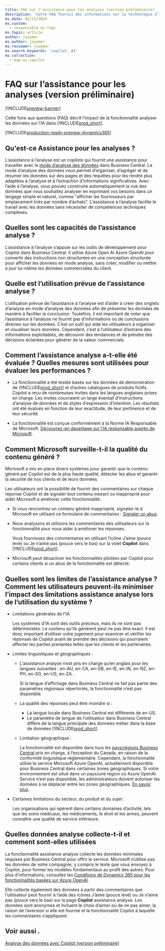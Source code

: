 ```yaml
---
title: FAQ sur l’assistance pour les analyses (version préliminaire)
description: 'Cette FAQ fournit des informations sur la technologie d’IA utilisée pour analyser les données des pages dans Business Central. Elle comprend également des éléments à prendre en compte et des détails clés sur la façon dont l’IA est utilisée, comment elle a été testée et évaluée, et toutes les limitations spécifiques.'
ms.date: 02/13/2024
ms.custom:
  - responsible-ai-faqs
ms.topic: article
author: jswymer
ms.author: jswymer
ms.reviewer: jswymer
ms.search.keywords: 'copilot, AI'
ms.collection:
  - bap-ai-copilot
---
```


# <a name="faq-for-analysis-assist-preview"></a>FAQ sur l’assistance pour les analyses (version préliminaire)

[!INCLUDE[preview-banner](includes/preview-banner.md)]

Cette foire aux questions (FAQ) décrit l’impact de la fonctionnalité analyser les données sur l’IA dans [!INCLUDE[prod_short](includes/prod_short.md)].

[!INCLUDE[production-ready-preview-dynamics365](includes/production-ready-preview-dynamics365.md)]

## <a name="what-is-analysis-assist"></a>Qu'est-ce Assistance pour les analyses ?

L’assistance à l’analyse est un copilote qui fournit une assistance pour travailler avec le [mode d’analyse des données](analysis-mode.md) dans Business Central. Le mode d’analyse des données vous permet d’organiser, d’agréger et de résumer les données sur des pages et des requêtes pour les rendre plus adaptées à l’analyse et à l’extraction d’informations significatives. Avec l’aide à l’analyse, vous pouvez construire automatiquement la vue des données que vous souhaitez analyser en exprimant vos besoins dans un langage simple et naturel, comme "afficher les fournisseurs par emplacement triés par nombre d’achats". L’assistance à l’analyse facilite le travail avec les données sans nécessiter de compétences techniques complexes.

## <a name="what-are-capabilities-of-analysis-assist"></a>Quelles sont les capacités de l’assistance analyse ?

L’assistance à l’analyse s’appuie sur les outils de développement pour Copilot dans Business Central. Il utilise Azure Open AI Azure OpenAI pour convertir des instructions non structurées en une conception structurée pour afficher les données en mode analyse, sans créer, modifier ou mettre à jour lui-même les données commerciales du client.

## <a name="what-is-the-intended-use-of-analysis-assist"></a>Quelle est l’utilisation prévue de l’assistance analyse ?

L’utilisation prévue de l’assistance à l’analyse est d’aider à créer des onglets d’analyse en mode d’analyse des données afin de présenter les données de manière à faciliter la conclusion. Toutefois, il est important de noter que l’assistance à l’analyse ne fournit pas d’informations ou de conclusions directes sur les données. C’est un outil qui aide les utilisateurs à organiser et visualiser leurs données. Cependant, c’est à l’utilisateur d’extraire des informations exploitables, de découvrir des tendances et de prendre des décisions éclairées pour générer de la valeur commerciale.

## <a name="how-was-analysis-assist-evaluated-what-metrics-are-used-to-measure-performance"></a>Comment l’assistance analyse a-t-elle été évaluée ? Quelles mesures sont utilisées pour évaluer les performances ?

- La fonctionnalité a été testée basés sur les données de démonstration de [!INCLUDE[prod_short](includes/prod_short.md)] et d’autres catalogues de produits fictifs. Copilot a reçu de nombreuses invites dans les langues anglaises prises en charge. Les invites couvraient un large éventail d’instructions d’analyse de données et de styles d’expression d’intention. Les résultats ont été évalués en fonction de leur exactitude, de leur pertinence et de leur sécurité.

- La fonctionnalité est conçue conformément à la Norme IA Responsable de Microsoft. [Découvrez-en davantage sur l’IA responsable auprès de Microsoft](https://aka.ms/RAI).

## <a name="how-does-microsoft-monitor-the-quality-of-generated-content"></a>Comment Microsoft surveille-t-il la qualité du contenu généré ?

Microsoft a mis en place divers systèmes pour garantir que le contenu généré par Copilot est de la plus haute qualité, détecter les abus et garantir la sécurité de nos clients et de leurs données.

Les utilisateurs ont la possibilité de fournir des commentaires sur chaque réponse Copilot et de signaler tout contenu inexact ou inapproprié pour aider Microsoft à améliorer cette fonctionnalité.

- Si vous rencontrez un contenu généré inapproprié, signalez-le à Microsoft en utilisant ce formulaire de commentaires : [Signaler un abus](https://go.microsoft.com/fwlink/?linkid=2249810).

- Nous analysons et utilisons les commentaires des utilisateurs sur la fonctionnalité pour nous aider à améliorer les réponses.

  Vous fournissez des commentaires en utilisant l’icône J’aime (pouce levé) ou Je n’aime pas (pouce vers le bas) sur la volet **Copilot** dans [!INCLUDE[prod_short](includes/prod_short.md)].

- Microsoft peut désactiver les fonctionnalités pilotées par Copilot pour certains clients si un abus de la fonctionnalité est détecté.

## <a name="what-are-the-limitations-of-analysis-assist-how-can-users-minimize-the-impact-of-the-analysis-assist-limitations-when-using-the-system"></a>Quelles sont les limites de l’assistance analyse ? Comment les utilisateurs peuvent-ils minimiser l’impact des limitations assistance analyse lors de l’utilisation du système ?

- Limitations générales de l'IA

  Les systèmes d’IA sont des outils précieux, mais ils ne sont pas déterministes. Le contenu qu’ils génèrent peut ne pas être exact. Il est donc important d’utiliser votre jugement pour examiner et vérifier les réponses de Copilot avant de prendre des décisions qui pourraient affecter les parties prenantes telles que les clients et les partenaires.

- Limites linguistiques et géographiques :

  - L'assistance analyse n’est pris en charge qu’en anglais pour les langues suivantes : en-AU, en-CA, en-GB, en-IE, en-IN, en-NZ, en-PH, en-SG, en-US, en-ZA. .

    Si la langue d’affichage dans Business Central ne fait pas partie des paramètres régionaux répertoriés, la fonctionnalité n’est pas disponible.

  - La qualité des réponses peut être moindre si :
    - La langue locale dans Business Central est différente de en-US.
    - Le paramètre de langue de l’utilisateur dans Business Central diffère de la langue principale des données métier dans la base de données [!INCLUDE[prod_short](includes/prod_short.md)].
  
  - Limitation géographique :
  
    La fonctionnalité est disponible dans tous les [pays/régions Business Central](/dynamics365/business-central/dev-itpro/compliance/apptest-countries-and-translations) pris en charge, à l’exception du Canada, en raison de la conformité linguistique réglementaire. Cependant, la fonctionnalité utilise le service Microsoft Azure OpenAI, actuellement disponible pour Business Central dans certaines zones géographiques. Si votre environnement est situé dans un pays/une région où Azure OpenAI Service n’est pas disponible, les administrateurs doivent autoriser les données à se déplacer entre les zones géographiques. [En savoir plus](/dynamics365/business-central/ai-copilot-data-movement).

- Certaines limitations du secteur, du produit et du sujet :

  Les organisations qui opèrent dans certains domaines d’activité, tels que les soins médicaux, les médicaments, le droit et les armes, peuvent connaître une qualité de service inférieure.

## <a name="what-data-does-analysis-collect-and-how-is-it-used"></a>Quelles données analyse collecte-t-il et comment sont-elles utilisées

La fonctionnalité assistance analyse collecte les données minimales requises par Business Central pour offrir le service. Microsoft n’utilise pas les données de votre compagnie, y compris le texte que vous envoyez à Copilot, pour former les modèles fondamentaux au profit des autres. Pour plus d’informations, consultez les [Conditions de Dynamics 365 pour les fonctionnalités basées sur Azure OpenAI](https://go.microsoft.com/fwlink/?linkid=2236010).

Elle collecte également des données à partir des commentaires que l’utilisateur peut fournir à l’aide des icônes J’aime (pouce levé) ou Je n’aime pas (pouce vers le bas) sur la page **Copilot** assistance analyse. Les données sont anonymes et incluent le choix d’aimer ou de ne pas aimer, la raison de l’aversion si elle est fournie et la fonctionnalité Copilot à laquelle les commentaires s’appliquent.

## <a name="see-also"></a>Voir aussi .

[Analyse des données avec Copilot (version préliminaire)](analysis-assist.md)
